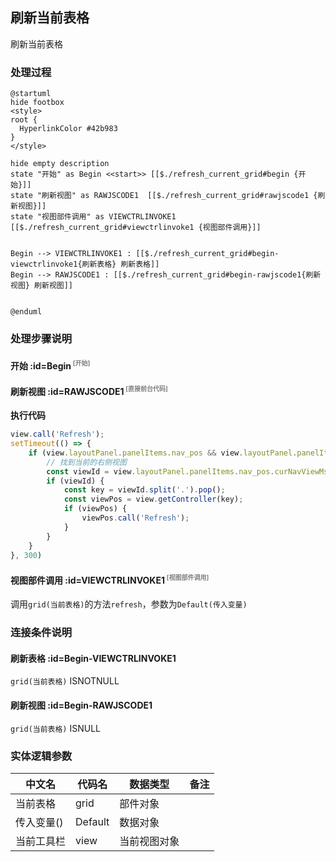 ## 刷新当前表格 <!-- {docsify-ignore-all} -->

   刷新当前表格

### 处理过程

```plantuml
@startuml
hide footbox
<style>
root {
  HyperlinkColor #42b983
}
</style>

hide empty description
state "开始" as Begin <<start>> [[$./refresh_current_grid#begin {开始}]]
state "刷新视图" as RAWJSCODE1  [[$./refresh_current_grid#rawjscode1 {刷新视图}]]
state "视图部件调用" as VIEWCTRLINVOKE1  [[$./refresh_current_grid#viewctrlinvoke1 {视图部件调用}]]


Begin --> VIEWCTRLINVOKE1 : [[$./refresh_current_grid#begin-viewctrlinvoke1{刷新表格} 刷新表格]]
Begin --> RAWJSCODE1 : [[$./refresh_current_grid#begin-rawjscode1{刷新视图} 刷新视图]]


@enduml
```


### 处理步骤说明

#### 开始 :id=Begin<sup class="footnote-symbol"> <font color=gray size=1>[开始]</font></sup>




#### 刷新视图 :id=RAWJSCODE1<sup class="footnote-symbol"> <font color=gray size=1>[直接前台代码]</font></sup>



<p class="panel-title"><b>执行代码</b></p>

```javascript
view.call('Refresh');
setTimeout(() => {
    if (view.layoutPanel.panelItems.nav_pos && view.layoutPanel.panelItems.nav_pos.curNavViewMsg) {
        // 找到当前的右侧视图
        const viewId = view.layoutPanel.panelItems.nav_pos.curNavViewMsg.viewId;
        if (viewId) {
            const key = viewId.split('.').pop();
            const viewPos = view.getController(key);
            if (viewPos) {
                viewPos.call('Refresh');
            }
        }
    }
}, 300)
```

#### 视图部件调用 :id=VIEWCTRLINVOKE1<sup class="footnote-symbol"> <font color=gray size=1>[视图部件调用]</font></sup>



调用`grid(当前表格)`的方法`refresh`，参数为`Default(传入变量)`
### 连接条件说明
#### 刷新表格 :id=Begin-VIEWCTRLINVOKE1

```grid(当前表格)``` ISNOTNULL
#### 刷新视图 :id=Begin-RAWJSCODE1

```grid(当前表格)``` ISNULL


### 实体逻辑参数

|    中文名   |    代码名    |  数据类型      |备注 |
| --------| --------| --------  | --------   |
|当前表格|grid|部件对象||
|传入变量(<i class="fa fa-check"/></i>)|Default|数据对象||
|当前工具栏|view|当前视图对象||
